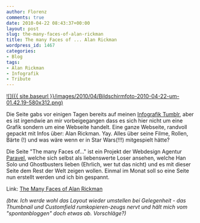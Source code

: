 ```yaml
---
author: Florenz
comments: true
date: 2010-04-22 08:43:37+00:00
layout: post
slug: the-many-faces-of-alan-rickman
title: The many Faces of ... Alan Rickman
wordpress_id: 1467
categories:
- Blog
tags:
- Alan Rickman
- Infografik
- Tribute
---
```


[![]({{ site.baseurl }}/images/2010/04/Bildschirmfoto-2010-04-22-um-01.42.19-580x312.png)](http://themanyfacesof.com/alan-rickman/)

Die Seite gabs vor einigen Tagen bereits auf meinen [Infografik Tumblr](http://barsandpies.tumblr.com/post/537009871/the-many-faces-of-alan-rickman-nope-this-cant), aber es ist irgendwie an mir vorbeigegangen dass es sich hier nicht um eine Grafik sondern um eine Webseite handelt. Eine ganze Webseite, randvoll gepackt mit Infos über: Alan Rickman. Yay. Alles über seine Filme, Rollen, Bärte (!) und was wäre wenn er in Star Wars(!!!) mitgespielt hätte?

Die Seite "The many Faces of..." ist ein Projekt der Webdesign Agentur [Paravel](http://paravelinc.com/), welche sich selbst als liebenswerte Loser ansehen, welche Han Solo und Ghostbusters lieben (Ehrlich, wer tut das nicht) und es mit dieser Seite dem Rest der Welt zeigen wollen. Einmal im Monat soll so eine Seite nun erstellt werden und ich bin gespannt.

Link: [The Many Faces of Alan Rickman](http://themanyfacesof.com/alan-rickman/)

_(btw. Ich werde wohl das Layout wieder umstellen bei Gelegenheit - das Thumbnail und Customfield rumkopieren-zeugs nervt und hält mich vom "spontanbloggen" doch etwas ab. Vorschläge?)_
